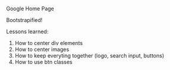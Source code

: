 Google Home Page

Bootstrapified!

Lessons learned:

1. How to center div elements
2. How to center images
3. How to keep everyting together (logo, search input, buttons)
4. How to use btn classes